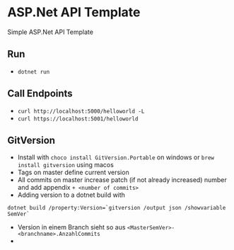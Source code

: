 # ASP.Net API Template

Simple ASP.Net API Template 

## Run 
* `dotnet run`

## Call Endpoints
* `curl http://localhost:5000/helloworld -L`
* `curl https://localhost:5001/helloworld`

## GitVersion
* Install with `choco install GitVersion.Portable` on windows or `brew install gitversion` using macos
* Tags on master define current version
* All commits on master increase patch (if not already increased) number and add appendix `+ <number of commits>`
* Adding version to a dotnet build with 
```
dotnet build /property:Version=`gitversion /output json /showvariable SemVer`
```
* Version in einem Branch sieht so aus `<MasterSemVer>-<branchname>.AnzahlCommits`
* 
